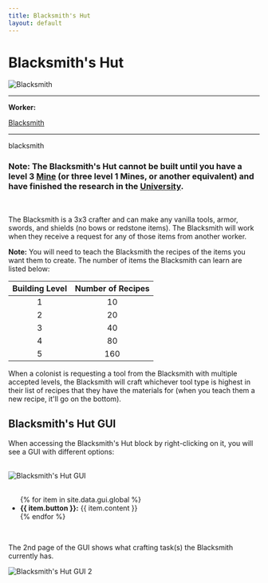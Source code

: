 ```yaml
---
title: Blacksmith's Hut
layout: default
---
```

# Blacksmith's Hut

<div class="infobox box text-center">
    <img src="../../assets/images/buildings/blacksmith.png" alt="Blacksmith" />
    <hr />
    <div class="row section-text text-left">
        <div class="col">
        <p><strong>Worker:</strong></p>
        </div>
        <div class="col">
        <p><a href="../workers/blacksmith">Blacksmith</a></p>
        </div>
    </div>
    <hr />
    <recipe>blacksmith</recipe>
</div>

### Note: The Blacksmith's Hut cannot be built until you have a level 3 [Mine](../../source/buildings/mine) (or three level 1 Mines, or another equivalent) and have finished the research in the [University](../../source/buildings/university).
<br>

The Blacksmith is a 3x3 crafter and can make any vanilla tools, armor, swords, and shields (no bows or redstone items). The Blacksmith will work when they receive a request for any of those items from another worker. 

**Note:** You will need to teach the Blacksmith the recipes of the items you want them to create. The number of items the Blacksmith can learn are listed below:


| Building Level | Number of Recipes |
| :-----: | :-----: |
| 1 | 10 | 
| 2 | 20 |
| 3 | 40 |
| 4 | 80 | 
| 5 | 160 | 

When a colonist is requesting a tool from the Blacksmith with multiple accepted levels, the Blacksmith will craft whichever tool type is highest in their list of recipes that they have the materials for (when you teach them a new recipe, it'll go on the bottom).

## Blacksmith's Hut GUI

When accessing the Blacksmith's Hut block by right-clicking on it, you will see a GUI with different options:

<br>
<div class="row">
  <div class="col-sm-12 col-md">
    <img src="../../assets/images/gui/blacksmithgui.png" class="img-fluid mx-auto" alt="Blacksmith's Hut GUI">
  </div>
  <div class="col-sm-12 col-md">
    <br>
    <ul>
      {% for item in site.data.gui.global %}
        <li><strong>{{ item.button }}:</strong> {{ item.content }}</li>
      {% endfor %}
    </ul>
  </div>
</div>  
  <br>
  
The 2nd page of the GUI shows what crafting task(s) the Blacksmith currently has.
<div class="row">
  <div class="col-sm-12 col-md">
    <img src="../../assets/images/gui/craftertasklist.png" class="img-fluid mx-auto" alt="Blacksmith's Hut GUI 2">
  </div>
  <div class="col-sm-12 col-md">
    <br>
  </div>
</div>
<br> <br>
